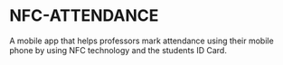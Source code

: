 # NFC-ATTENDANCE
A mobile app that helps professors mark attendance using their mobile phone by using NFC technology and the students ID Card.
